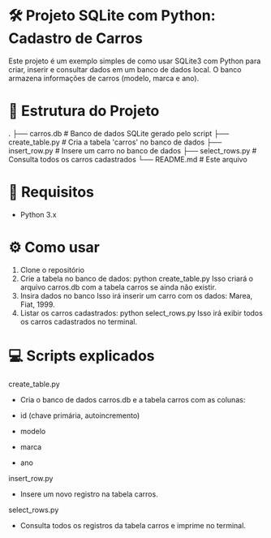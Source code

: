 # 🛠️ Projeto SQLite com Python: Cadastro de Carros

Este projeto é um exemplo simples de como usar SQLite3 com Python para criar, inserir e consultar dados em um banco de dados local. O banco armazena informações de carros (modelo, marca e ano).

# 📁 Estrutura do Projeto
   .
   ├── carros.db           # Banco de dados SQLite gerado pelo script
   ├── create_table.py     # Cria a tabela 'carros' no banco de dados
   ├── insert_row.py       # Insere um carro no banco de dados
   ├── select_rows.py      # Consulta todos os carros cadastrados
   └── README.md           # Este arquivo

# 🧩 Requisitos

- Python 3.x

# ⚙️ Como usar

1. Clone o repositório
2. Crie a tabela no banco de dados: python create_table.py
   Isso criará o arquivo carros.db com a tabela carros se ainda não existir.
3. Insira dados no banco
   Isso irá inserir um carro com os dados: Marea, Fiat, 1999.
4. Listar os carros cadastrados: python select_rows.py
   Isso irá exibir todos os carros cadastrados no terminal.

# 💻 Scripts explicados

create_table.py

- Cria o banco de dados carros.db e a tabela carros com as colunas:

 - id (chave primária, autoincremento)

 - modelo

 - marca

 - ano

insert_row.py

- Insere um novo registro na tabela carros.

select_rows.py

- Consulta todos os registros da tabela carros e imprime no terminal.
